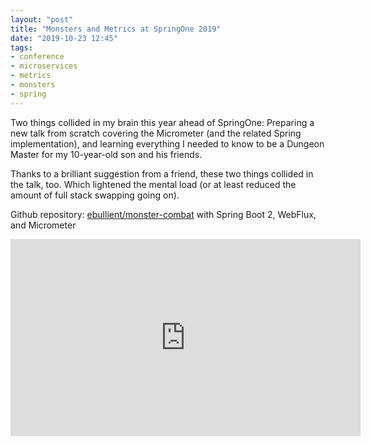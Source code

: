 ```yaml
---
layout: "post"
title: "Monsters and Metrics at SpringOne 2019"
date: "2019-10-23 12:45"
tags:
- conference
- microservices
- metrics
- monsters
- spring
---
```

Two things collided in my brain this year ahead of SpringOne: Preparing a new talk from scratch covering the Micrometer (and the related Spring implementation), and learning everything I needed to know to be a Dungeon Master for my 10-year-old son and his friends.

Thanks to a brilliant suggestion from a friend, these two things collided in the talk, too. Which lightened the mental load (or at least reduced the amount of full stack swapping going on).

Github repository: [ebullient/monster-combat](https://github.com/ebullient/monster-combat) with Spring Boot 2, WebFlux, and Micrometer

<iframe width="560" height="315" src="https://www.youtube.com/embed/_Vg4J9cdO6s" frameborder="0" allow="accelerometer; autoplay; encrypted-media; gyroscope; picture-in-picture" allowfullscreen></iframe>

